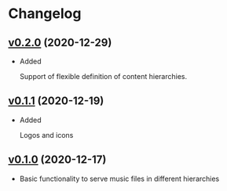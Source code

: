 # Changelog

## [v0.2.0](https://gitlab.com/mipimipi/muserv/-/tags/v0.2.0) (2020-12-29)

* Added

  Support of flexible definition of content hierarchies.

## [v0.1.1](https://gitlab.com/mipimipi/muserv/-/tags/v0.1.1) (2020-12-19)

* Added

  Logos and icons


## [v0.1.0](https://gitlab.com/mipimipi/muserv/-/tags/v0.1.0) (2020-12-17)

* Basic functionality to serve music files in different hierarchies